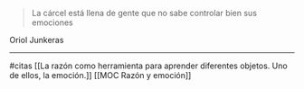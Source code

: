 >La cárcel está llena de gente que no sabe controlar bien sus emociones

Oriol Junkeras

---
#citas [[La razón como herramienta para aprender diferentes objetos. Uno de ellos, la emoción.]]
[[MOC Razón y emoción]]